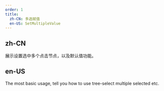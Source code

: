 ```yaml
---
order: 1
title:
  zh-CN: 多选赋值
  en-US: SetMultipleValue
---
```


## zh-CN

展示设置选中多个点击节点，以及默认值功能。

## en-US

The most basic usage, tell you how to use tree-select multiple selected etc.